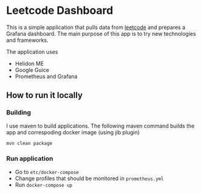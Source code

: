# Leetcode Dashboard


This is a simple application that pulls data from [leetcode](http://leetcode.com/) and prepares a Grafana dashboard.
The main purpose of this app is to try new technologies and frameworks.

The application uses

- Helidon ME
- Google Guice
- Prometheus and Grafana

## How to run it locally

### Building

I use maven to build applications. The following maven command builds the app and correspoding docker image (using jib plugin)

```bash
mvn clean package
```

### Run application

- Go to `etc/docker-compose`
- Change profiles that should be monitored in `prometheus.yml`
- Run `docker-compose up`
